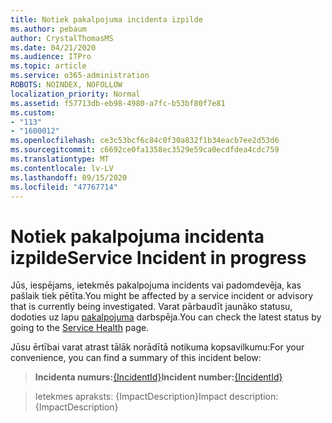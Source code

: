 ```yaml
---
title: Notiek pakalpojuma incidenta izpilde
ms.author: pebaum
author: CrystalThomasMS
ms.date: 04/21/2020
ms.audience: ITPro
ms.topic: article
ms.service: o365-administration
ROBOTS: NOINDEX, NOFOLLOW
localization_priority: Normal
ms.assetid: f57713db-eb98-4980-a7fc-b53bf80f7e81
ms.custom:
- "113"
- "1600012"
ms.openlocfilehash: ce3c53bcf6c84c0f30a832f1b34eacb7ee2d53d6
ms.sourcegitcommit: c6692ce0fa1358ec3529e59ca0ecdfdea4cdc759
ms.translationtype: MT
ms.contentlocale: lv-LV
ms.lasthandoff: 09/15/2020
ms.locfileid: "47767714"
---
```

# <a name="service-incident-in-progress"></a><span data-ttu-id="246a8-102">Notiek pakalpojuma incidenta izpilde</span><span class="sxs-lookup"><span data-stu-id="246a8-102">Service Incident in progress</span></span>

<span data-ttu-id="246a8-103">Jūs, iespējams, ietekmēs pakalpojuma incidents vai padomdevēja, kas pašlaik tiek pētīta.</span><span class="sxs-lookup"><span data-stu-id="246a8-103">You might be affected by a service incident or advisory that is currently being investigated.</span></span> <span data-ttu-id="246a8-104">Varat pārbaudīt jaunāko statusu, dodoties uz lapu [pakalpojuma](https://admin.microsoft.com/adminportal/home#/servicehealth) darbspēja.</span><span class="sxs-lookup"><span data-stu-id="246a8-104">You can check the latest status by going to the [Service Health](https://admin.microsoft.com/adminportal/home#/servicehealth) page.</span></span>
  
<span data-ttu-id="246a8-105">Jūsu ērtībai varat atrast tālāk norādītā notikuma kopsavilkumu:</span><span class="sxs-lookup"><span data-stu-id="246a8-105">For your convenience, you can find a summary of this incident below:</span></span>
  
> <span data-ttu-id="246a8-106">**Incidenta numurs:**[{IncidentId}](https://admin.microsoft.com/adminportal/home#/servicehealth)</span><span class="sxs-lookup"><span data-stu-id="246a8-106">**Incident number:**[{IncidentId}](https://admin.microsoft.com/adminportal/home#/servicehealth)</span></span>
    
> <span data-ttu-id="246a8-107">Ietekmes apraksts: {ImpactDescription}</span><span class="sxs-lookup"><span data-stu-id="246a8-107">Impact description: {ImpactDescription}</span></span>

